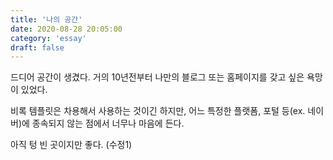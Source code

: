 ```yaml
---
title: '나의 공간'
date: 2020-08-28 20:05:00
category: 'essay'
draft: false
---
```


드디어 공간이 생겼다.
거의 10년전부터 나만의 블로그 또는 홈페이지를 갖고 싶은 욕망이 있었다.

비록 템플릿은 차용해서 사용하는 것이긴 하지만, 어느 특정한 플랫폼, 포털 등(ex. 네이버)에 종속되지 않는 점에서
너무나 마음에 든다.

아직 텅 빈 곳이지만 좋다.
(수정1)